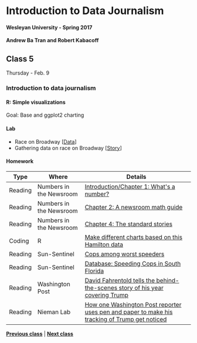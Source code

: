 # Introduction to Data Journalism
  
#### Wesleyan University - Spring 2017
  
**Andrew Ba Tran and Robert Kabacoff**
  
## Class 5
Thursday - Feb. 9
                             
### Introduction to data journalism
                             
#### R: Simple visualizations
                             
Goal: Base and ggplot2 charting
                             
#### Lab

* Race on Broadway [[Data](https://www.dropbox.com/sh/lw66dmszbpipx38/AADIw_CyMfjD0OAkEIC0-RGAa?dl=0)]
* Gathering data on race on Broadway [[Story](http://qz.com/842610/broadways-race-problem-is-unmasked-by-data-but-the-theater-industry-is-still-stuck-in-neutral/)]

#### Homework
                          
|Type|Where|Details|
|---|---|---|
|Reading|Numbers in the Newsroom|[Introduction/Chapter 1: What's a number?]()|
|Reading|Numbers in the Newsroom|[Chapter 2: A newsroom math guide]()|
|Reading|Numbers in the Newsroom|[Chapter 4: The standard stories]()|
|Coding|R|[Make different charts based on this Hamilton data]()|
|Reading|Sun-Sentinel|[Cops among worst speeders](http://www.sun-sentinel.com/news/speeding-cops/fl-speeding-cops-20120211-story.html)|
|Reading|Sun-Sentinel|[Database: Speeding Cops in South Florida](http://databases.sun-sentinel.com/news/broward/ftlaudCopSpeeds/ftlaudCopSpeeds_list.php)|
|Reading|Washington Post|[David Fahrentold tells the behind-the-scenes story of his year covering Trump](https://www.washingtonpost.com/lifestyle/magazine/david-fahrenthold-tells-the-behind-the-scenes-story-of-his-year-covering-trump/2016/12/27/299047c4-b510-11e6-b8df-600bd9d38a02_story.html?utm_term=.322455d0857c)|
|Reading|Nieman Lab|[How one Washington Post reporter uses pen and paper to make his tracking of Trump get noticed](http://www.niemanlab.org/2016/09/how-one-washington-post-reporter-uses-pen-and-paper-to-make-his-tracking-of-trump-get-noticed/)|
                   
**[Previous class](class4.md)** | **[Next class](class6.md)**
